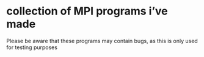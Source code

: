 # collection of MPI programs i’ve made
Please be aware that these programs may contain bugs, as this is only used for testing purposes
